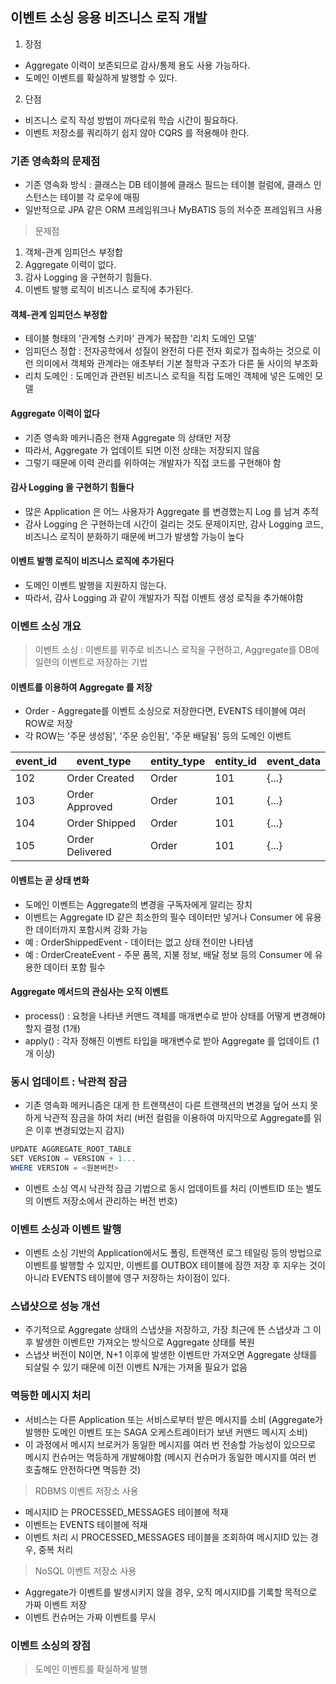 ## 이벤트 소싱 응용 비즈니스 로직 개발 

1. 장점
- Aggregate 이력이 보존되므로 감사/통제 용도 사용 가능하다.
- 도메인 이벤트를 확실하게 발행할 수 있다.

2. 단점
- 비즈니스 로직 작성 방법이 까다로워 학습 시간이 필요하다.
- 이벤트 저장소를 쿼리하기 쉽지 않아 CQRS 를 적용해야 한다.


### 기존 영속화의 문제점
- 기존 영속화 방식 : 클래스는 DB 테이블에 클래스 필드는 테이블 컬럼에, 클래스 인스턴스는 테이블 각 로우에 매핑
- 일반적으로 JPA 같은 ORM 프레임워크나 MyBATIS 등의 저수준 프레임워크 사용

> 문제점 

1. 객체-관계 임피던스 부정합
2. Aggregate 이력이 없다.
3. 감사 Logging 을 구현하기 힘들다.
4. 이벤트 발행 로직이 비즈니스 로직에 추가된다.

#### 객체-관계 임피던스 부정합
- 테이블 형태의 '관계형 스키마' 관계가 복잡한 '리치 도메인 모델'
- 임피던스 정합 : 전자공학에서 성질이 완전히 다른 전자 회로가 접속하는 것으로 이런 의미에서 객체와 관계라는 
애초부터 기본 철학과 구조가 다른 둘 사이의 부조화
- 리치 도메인 : 도메인과 관련된 비즈니스 로직을 직접 도메인 객체에 넣은 도메인 모델 

#### Aggregate 이력이 없다
- 기존 영속화 메커니즘은 현재 Aggregate 의 상태만 저장
- 따라서, Aggregate 가 업데이트 되면 이전 상태는 저장되지 않음
- 그렇기 때문에 이력 관리를 위하여는 개발자가 직접 코드를 구현해야 함

#### 감사 Logging 을 구현하기 힘들다
- 많은 Application 은 어느 사용자가 Aggregate 를 변경했는지 Log 를 남겨 추적
- 감사 Logging 은 구현하는데 시간이 걸리는 것도 문제이지만, 
감사 Logging 코드, 비즈니스 로직이 분화하기 때문에 버그가 발생할 가능이 높다

#### 이벤트 발행 로직이 비즈니스 로직에 추가된다
- 도메인 이벤트 발행을 지원하지 않는다.
- 따라서, 감사 Logging 과 같이 개발자가 직접 이벤트 생성 로직을 추가해야함
   
   
### 이벤트 소싱 개요  

> 이벤트 소싱 : 이벤트를 위주로 비즈니스 로직을 구현하고, Aggregate를 DB에 일련의 이벤트로 저장하는 기법 

#### 이벤트를 이용하여 Aggregate 를 저장
- Order - Aggregate를 이벤트 소싱으로 저장한다면, EVENTS 테이블에 여러 ROW로 저장
- 각 ROW는 '주문 생성됨', '주문 승인됨', '주문 배달됨' 등의 도메인 이벤트

|event_id|event_type|entity_type|entity_id|event_data
|---|---|---|---|---|
|102|Order Created|Order|101|{...}|
|103|Order Approved|Order|101|{...}|
|104|Order Shipped|Order|101|{...}|
|105|Order Delivered|Order|101|{...}|

#### 이벤트는 곧 상태 변화
- 도메인 이벤트는 Aggregate의 변경을 구독자에게 알리는 장치
- 이벤트는 Aggregate ID 같은 최소한의 필수 데이터만 넣거나 Consumer 에 유용한 데이터까지 포함시켜 강화 가능 
- 예 : OrderShippedEvent - 데이터는 없고 상태 전이만 나타냄
- 예 : OrderCreateEvent - 주문 품목, 지불 정보, 배달 정보 등의 Consumer 에 유용한 데이터 포함 필수

#### Aggregate 메서드의 관심사는 오직 이벤트
- process() : 요청을 나타낸 커맨드 객체를 매개변수로 받아 상태를 어떻게 변경해야 할지 결정 (1개)
- apply() : 각자 정해진 이벤트 타입을 매개변수로 받아 Aggregate 를 업데이트 (1개 이상)

### 동시 업데이트 : 낙관적 잠금
- 기존 영속화 메커니즘은 대게 한 트랜잭션이 다른 트랜잭션의 변경을 덮어 쓰지 못하게 낙관적 잠금을 하여 처리 (버전 컬럼을 이용하여 마지막으로 Aggregate를 읽은 이후 변경되었는지 감지)
````java
UPDATE AGGREGATE_ROOT_TABLE
SET VERSION = VERSION + 1...
WHERE VERSION = <원본버전>
````
- 이벤트 소싱 역시 낙관적 잠금 기법으로 동시 업데이트를 처리 (이벤트ID 또는 별도의 이벤트 저장소에서 관리하는 버전 번호)

### 이벤트 소싱과 이벤트 발행
- 이벤트 소싱 기반의 Application에서도 폴링, 트랜잭션 로그 테일링 등의 방법으로 이벤트를 발행할 수 있지만, 
이벤트를 OUTBOX 테이블에 잠깐 저장 후 지우는 것이 아니라 EVENTS 테이블에 영구 저장하는 차이점이 있다.

### 스냅샷으로 성능 개선
- 주기적으로 Aggregate 상태의 스냅샷을 저장하고, 가장 최근에 뜬 스냅샷과 그 이후 발생한 이벤트만 가져오는 방식으로 Aggregate 상태를 복원
- 스냅샷 버전이 N이면, N+1 이후에 발생한 이벤트만 가져오면 Aggregate 상태를 되살릴 수 있기 때문에 이전 이벤트 N개는 가져올 필요가 없음

### 멱등한 메시지 처리
- 서비스는 다른 Application 또는 서비스로부터 받은 메시지를 소비 (Aggregate가 발행한 도메인 이벤트 또는 SAGA 오케스트레이터가 보낸 커맨드 메시지 소비)
- 이 과정에서 메시지 브로커가 동일한 메시지를 여러 번 전송할 가능성이 있으므로 메시지 컨슈머는 멱등하게 개발해야함 (메시지 컨슈머가 동일한 메시지를 여러 번 호출해도 안전하다면 멱등한 것)

> RDBMS 이벤트 저장소 사용
- 메시지ID 는 PROCESSED_MESSAGES 테이블에 적재
- 이벤트는 EVENTS 테이블에 적재 
- 이벤트 처리 시 PROCESSED_MESSAGES 테이블을 조회하여 메시지ID 있는 경우, 중복 처리

> NoSQL 이벤트 저장소 사용
- Aggregate가 이벤트를 발생시키지 않을 경우, 오직 메시지ID를 기록할 목적으로 가짜 이벤트 저장
- 이벤트 컨슈머는 가짜 이벤트를 무시   

### 이벤트 소싱의 장점

> 도메인 이벤트를 확실하게 발행

